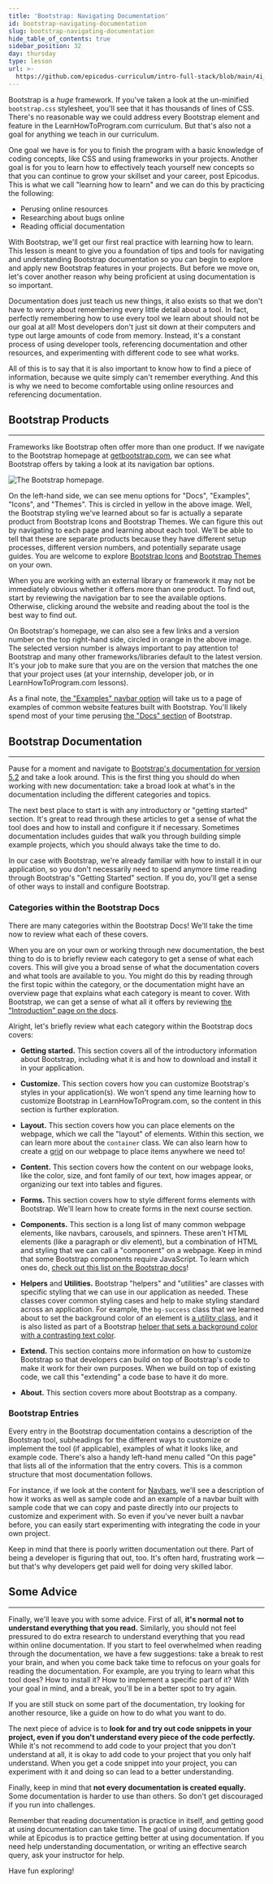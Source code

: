 ```yaml
---
title: 'Bootstrap: Navigating Documentation'
id: bootstrap-navigating-documentation
slug: bootstrap-navigating-documentation
hide_table_of_contents: true
sidebar_position: 32
day: thursday
type: lesson
url: >-
  https://github.com/epicodus-curriculum/intro-full-stack/blob/main/4i_bootstrap_navigating_documentation.md
---
```


Bootstrap is a _huge_ framework. If you've taken a look at the un-minified `bootstrap.css` stylesheet, you'll see that it has thousands of lines of CSS. There's no reasonable way we could address every Bootstrap element and feature in the LearnHowToProgram.com curriculum. But that's also not a goal for anything we teach in our curriculum. 

One goal we have is for you to finish the program with a basic knowledge of coding concepts, like CSS and using frameworks in your projects. Another goal is for you to learn how to effectively teach yourself new concepts so that you can continue to grow your skillset and your career, post Epicodus. This is what we call "learning how to learn" and we can do this by practicing the following:

- Perusing online resources
- Researching about bugs online
- Reading official documentation

With Bootstrap, we'll get our first real practice with learning how to learn. This lesson is meant to give you a foundation of tips and tools for navigating and understanding Bootstrap documentation so you can begin to explore and apply new Bootstrap features in your projects. But before we move on, let's cover another reason why being proficient at using documentation is so important. 

Documentation does just teach us new things, it also exists so that we don't have to worry about remembering every little detail about a tool. In fact, perfectly remembering how to use every tool we learn about should not be our goal at all! Most developers don't just sit down at their computers and type out large amounts of code from memory. Instead, it's a constant process of using developer tools, referencing documentation and other resources, and experimenting with different code to see what works. 

All of this is to say that it is also important to know how to find a piece of information, because we quite simply can't remember everything. And this is why we need to become comfortable using online resources and referencing documentation.

## Bootstrap Products
---

Frameworks like Bootstrap often offer more than one product. If we navigate to the Bootstrap homepage at [getbootstrap.com](https://getbootstrap.com/), we can see what Bootstrap offers by taking a look at its navigation bar options.

![The Bootstrap homepage.](https://learnhowtoprogram.s3.us-west-2.amazonaws.com/INTRO/week1-html-css/Bootstrap+Lessons/bootstrap-homepage.png)

On the left-hand side, we can see menu options for "Docs", "Examples", "Icons", and "Themes". This is circled in yellow in the above image. Well, the Bootstrap styling we've learned about so far is actually a separate product from Bootstrap Icons and Bootstrap Themes. We can figure this out by navigating to each page and learning about each tool. We'll be able to tell that these are separate products because they have different setup processes, different version numbers, and potentially separate usage guides. You are welcome to explore [Bootstrap Icons](https://icons.getbootstrap.com/) and [Bootstrap Themes](https://themes.getbootstrap.com/) on your own. 

When you are working with an external library or framework it may not be immediately obvious whether it offers more than one product. To find out, start by reviewing the navigation bar to see the available options. Otherwise, clicking around the website and reading about the tool is the best way to find out.

On Bootstrap's homepage, we can also see a few links and a version number on the top right-hand side, circled in orange in the above image. The selected version number is always important to pay attention to! Bootstrap and many other frameworks/libraries default to the latest version. It's your job to make sure that you are on the version that matches the one that your project uses (at your internship, developer job, or in LearnHowToProgram.com lessons). 

As a final note, [the "Examples" navbar option](https://getbootstrap.com/docs/5.2/examples/) will take us to a page of examples of common website features built with Bootstrap. You'll likely spend most of your time perusing [the "Docs" section](https://getbootstrap.com/docs/5.2/getting-started/introduction/) of Bootstrap.

## Bootstrap Documentation
---

Pause for a moment and navigate to [Bootstrap's documentation for version 5.2](https://getbootstrap.com/docs/5.2/getting-started/introduction/) and take a look around. This is the first thing you should do when working with new documentation: take a broad look at what's in the documentation including the different categories and topics.

The next best place to start is with any introductory or "getting started" section. It's great to read through these articles to get a sense of what the tool does and how to install and configure it if necessary. Sometimes documentation includes guides that walk you through building simple example projects, which you should always take the time to do. 

In our case with Bootstrap, we're already familiar with how to install it in our application, so you don't necessarily need to spend anymore time reading through Bootstrap's "Getting Started" section. If you do, you'll get a sense of other ways to install and configure Bootstrap.

### Categories within the Bootstrap Docs

There are many categories within the Bootstrap Docs! We'll take the time now to review what each of these covers. 

When you are on your own or working through new documentation, the best thing to do is to briefly review each category to get a sense of what each covers. This will give you a broad sense of what the documentation covers and what tools are available to you. You might do this by reading through the first topic within the category, or the documentation might have an overview page that explains what each category is meant to cover. With Bootstrap, we can get a sense of what all it offers by reviewing [the "Introduction" page on the docs](https://getbootstrap.com/docs/5.2/getting-started/introduction/). 

Alright, let's briefly review what each category within the Bootstrap docs covers:

- **Getting started.** This section covers all of the introductory information about Bootstrap, including what it is and how to download and install it in your application.

- **Customize.** This section covers how you can customize Bootstrap's styles in your application(s). We won't spend any time learning how to customize Bootstrap in LearnHowToProgram.com, so the content in this section is further exploration.

- **Layout.** This section covers how you can place elements on the webpage, which we call the "layout" of elements. Within this section, we can learn more about the `container` class. We can also learn how to create a [grid](https://getbootstrap.com/docs/5.2/layout/grid/) on our webpage to place items anywhere we need to! 

- **Content.** This section covers how the content on our webpage looks, like the color, size, and font family of our text, how images appear, or organizing our text into tables and figures.

- **Forms.** This section covers how to style different forms elements with Bootstrap. We'll learn how to create forms in the next course section. 

- **Components.** This section is a long list of many common webpage elements, like navbars, carousels, and spinners. These aren't HTML elements (like a paragraph or div element), but a combination of HTML and styling that we can call a "component" on a webpage. Keep in mind that some Bootstrap components require JavaScript. To learn which ones do, [check out this list on the Bootstrap docs](https://getbootstrap.com/docs/5.2/getting-started/introduction/#js-components)!

- **Helpers** and **Utilities.** Bootstrap "helpers" and "utilities" are classes with specific styling that we can use in our application as needed. These classes cover common styling cases and help to make styling standard across an application. For example, the `bg-success` class that we learned about to set the background color of an element is [a utility class](https://getbootstrap.com/docs/5.2/utilities/background/), and it is also listed as part of a Bootstrap [helper that sets a background color with a contrasting text color](https://getbootstrap.com/docs/5.2/helpers/color-background/).

- **Extend.** This section contains more information on how to customize Bootstrap so that developers can build on top of Bootstrap's code to make it work for their own purposes. When we build on top of existing code, we call this "extending" a code base to have it do more. 

- **About.** This section covers more about Bootstrap as a company.

### Bootstrap Entries

Every entry in the Bootstrap documentation contains a description of the Bootstrap tool, subheadings for the different ways to customize or implement the tool (if applicable), examples of what it looks like, and example code. There's also a handy left-hand menu called "On this page" that lists all of the information that the entry covers. This is a common structure that most documentation follows.

For instance, if we look at the content for [Navbars](https://getbootstrap.com/docs/5.2/components/navbar/), we'll see a description of how it works as well as sample code and an example of a navbar built with sample code that we can copy and paste directly into our projects to customize and experiment with. So even if you've never built a navbar before, you can easily start experimenting with integrating the code in your own project. 

Keep in mind that there is poorly written documentation out there. Part of being a developer is figuring that out, too. It's often hard, frustrating work — but that's why developers get paid well for doing very skilled labor.

## Some Advice
---

Finally, we'll leave you with some advice. First of all, **it's normal not to understand everything that you read.** Similarly, you should not feel pressured to do extra research to understand everything that you read within online documentation. If you start to feel overwhelmed when reading through the documentation, we have a few suggestions: take a break to rest your brain, and when you come back take time to refocus on your goals for reading the documentation. For example, are you trying to learn what this tool does? How to install it? How to implement a specific part of it? With your goal in mind, and a break, you'll be in a better spot to try again. 

If you are still stuck on some part of the documentation, try looking for another resource, like a guide on how to do what you want to do.

The next piece of advice is to **look for and try out code snippets in your project, even if you don't understand every piece of the code perfectly.** While it's not recommend to add code to your project that you don't understand at all, it is okay to add code to your project that you only half understand. When you get a code snippet into your project, you can experiment with it and doing so can lead to a better understanding.

Finally, keep in mind that **not every documentation is created equally.** Some documentation is harder to use than others. So don't get discouraged if you run into challenges. 

Remember that reading documentation is practice in itself, and getting good at using documentation can take time. The goal of using documentation while at Epicodus is to practice getting better at using documentation. If you need help understanding documentation, or writing an effective search query, ask your instructor for help. 

Have fun exploring!